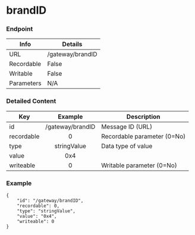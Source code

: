 # brandID



### Endpoint

| Info  | Details |
| ------------- | ------------- |
| URL   | /gateway/brandID   |
| Recordable   | False   |
| Writable   | False   |
| Parameters  | N/A |

### Detailed Content

|  Key  | Example | Description |
| ------------- | :------: | ------------------------------ |
|  id | /gateway/brandID | Message ID (URL) |
|  recordable | 0 | Recordable parameter (0=No) |
|  type | stringValue | Data type of value |
|  value | 0x4 |  |
|  writeable | 0 | Writable parameter (0=No) |



### Example
```
{
    "id": "/gateway/brandID",
    "recordable": 0,
    "type": "stringValue",
    "value": "0x4",
    "writeable": 0
}
```
